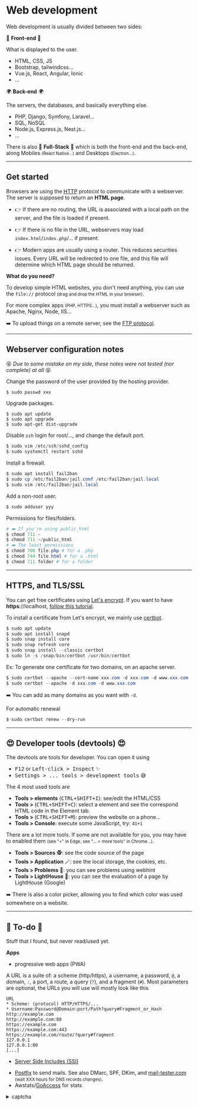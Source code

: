# Web development

Web development is usually divided between two sides:

<div class="row row-cols-md-2"><div>

👲 **Front-end** 👲

What is displayed to the user.

* HTML, CSS, JS
* Bootstrap, tailwindcss...
* Vue.js, React, Angular, Ionic
* ...
</div><div>

🌍 **Back-end** 🌍

The servers, the databases, and basically everything else.

* PHP, Django, Symfony, Laravel...
* SQL, NoSQL
* Node.js, Express.js, Nest.js...
* ...
</div></div>

There is also 👑 **Full-Stack** 👑 which is both the front-end and the back-end, along Mobiles <small>(React Native...)</small> and Desktops <small>(Electron...)</small>.

<hr class="sep-both">

## Get started

<div class="row row-cols-md-2"><div>

Browsers are using the [HTTP](/operating-systems/networking/protocols/http.md) protocol to communicate with a webserver. The server is supposed to return an **HTML page**.

* 👉 If there are no routing, the URL is associated with a local path on the server, and the file is loaded if present.

* 👉 If there is no file in the URL, webservers may load `index.html`/`index.php`/... if present.

* 👉 Modern apps are usually using a router. This reduces securities issues. Every URL will be redirected to one file, and this file will determine which HTML page should be returned.
</div><div>

**What do you need?**

To develop simple HTML websites, you don't need anything, you can use the `file://` protocol <small>(drag and drop the HTML in your browser)</small>.

For more complex apps <small>(PHP, HTTPS...)</small>, you must install a webserver such as Apache, Nginx, Node, IIS...

➡️ To upload things on a remote server, see the [FTP protocol](/operating-systems/networking/protocols/ftp.md).

</div></div>

<hr class="sep-both">

## Webserver configuration notes

😵 *Due to some mistake on my side, these notes were not tested (nor complete) at all* 😵

<div class="row row-cols-md-2"><div>

Change the password of the user provided by the hosting provider.

```powershell
$ sudo passwd xxx
```

Upgrade packages.

```
$ sudo apt update
$ sudo apt upgrade
$ sudo apt-get dist-upgrade
```

Disable `ssh` login for root/..., and change the default port.

```powershell
$ sudo vim /etc/ssh/sshd_config
$ sudo systemctl restart sshd
```

Install a firewall.

```powershell
$ sudo apt install fail2ban
$ sudo cp /etc/fail2ban/jail.conf /etc/fail2ban/jail.local
$ sudo vim /etc/fail2ban/jail.local
```
</div><div>

Add a non-root user.

```powershell
$ sudo adduser yyy
```

Permissions for files/folders.

```powershell
# ➡️ If you're using public_html
$ chmod 711 ~
$ chmod 711 ~/public_html
# ➡️ The least permissions
$ chmod 700 file.php # for a .php
$ chmod 744 file.html # for a .html
$ chmod 711 folder # for a folder
```
</div></div>

<hr class="sep-both">

## HTTPS, and TLS/SSL

<div class="row row-cols-md-2"><div>

You can get free certificates using [Let's encrypt](https://letsencrypt.org/). If you want to have **https**://localhost, [follow this tutorial](https://web.dev/how-to-use-local-https/).

To install a certificate from Let's encrypt, we mainly use [certbot](https://certbot.eff.org/).

```powershell
$ sudo apt update
$ sudo apt install snapd
$ sudo snap install core
$ sudo snap refresh core
$ sudo snap install --classic certbot
$ sudo ln -s /snap/bin/certbot /usr/bin/certbot
```
</div><div>

Ex: To generate one certificate for two domains, on an apache server.

```powershell
$ sudo certbot --apache --cert-name xxx.com -d xxx.com -d www.xxx.com
$ sudo certbot --apache -d xxx.com -d www.xxx.com
```

➡️ You can add as many domains as you want with `-d`.

For automatic renewal

```powershell
$ sudo certbot renew --dry-run
```
</div></div>

<hr class="sep-both">

## 😍 Developer tools (devtools) 😍

<div class="row row-cols-md-2"><div>

The devtools are tools for developer. You can open it using

* <kbd>F12</kbd> or <kbd>Left-click > Inspect</kbd> ✨
* <kbd>Settings > ... tools > development tools</kbd> 😅

The 4 most used tools are

* **Tools > elements** <span class="small">(<kbd>CTRL+SHIFT+I</kbd>)</span>: see/edit the HTML/CSS
* **Tools > <i class="bi bi-box-arrow-in-up-left"></i>** <span class="small">(<kbd>CTRL+SHIFT+C</kbd>)</span>: select a element and see the correspond HTML code in the Element tab.
* **Tools > <i class="bi bi-window"></i>** <span class="small">(<kbd>CTRL+SHIFT+M</kbd>)</span>: preview the website on a phone...
* **Tools > Console**: execute some JavaScript, try: `41+1`
</div><div>

There are a lot more tools. If some are not available for you, you may have to enabled them <small>(see "+" in Edge, see "... > more tools" in Chrome...)</small>.

* **Tools > Sources** 🕵️: see the code source of the page
* **Tools > Application** 🪄: see the local storage, the cookies, etc.
* **Tools > Problems** 🧟: you can see problems using webhint
* **Tools > LightHouse** 🥇: you can see the evaluation of a page by LightHouse (Google)

➡️ There is also a color picker, allowing you to find which color was used somewhere on a website.
</div></div>

<hr class="sep-both">

## 👻 To-do 👻

Stuff that I found, but never read/used yet.

<div class="row row-cols-md-2"><div>

**Apps**

* progressive web apps (PWA)

A URL is a suite of: a scheme (http/https), a username, a password, `@`, a domain, `:`, a port, a route, a query (`?`), and a fragment (`#`). Most parameters are optional, the URLs you will use will mostly look like this

```
URL
* Scheme: (protocol) HTTP/HTTPS/...
* Username:Password@Domain:port/Path?query#Fragment_or_Hash
http://example.com
http://example.com:80
https://example.com
https://example.com:443
https://example.com/route/?query#fragment
127.0.0.1
127.0.0.1:80
[...]
```

* [Server Side Includes (SSI)](https://en.wikipedia.org/wiki/Server_Side_Includes)
</div><div>

* [Postfix](https://www.digitalocean.com/community/tutorials/how-to-install-and-configure-postfix-as-a-send-only-smtp-server-on-debian-10) to send mails. See also DMarc, SPF, DKim, and [mail-tester.com](https://www.mail-tester.com/) <small>(wait XXX hours for DNS records changes)</small>.
* Awstats/[GoAccess](https://goaccess.io/) for stats

<details class="details-n">
<summary>captcha</summary>

In some cases, you should use a captcha ("**I'm not a robot**"). Someone may write a script trying to brute-force your login form. You can add a captcha and check on your server that the captcha got submitted before processing the login form.

The most-well know solution is **ReCaptcha** (v2 / v3), proposed by Google. In v3, you won't have to process a captcha, but Google will watch what you are doing (mouse, ...), and may request you to submit a captcha if your (human) score is too low. Check their [tutorial here](https://developers.google.com/recaptcha/intro).

You may consider [hcaptcha](https://www.hcaptcha.com/) as an **alternative to ReCaptcha**. But it had quite a lot of criticism for being hard to solve (<s>or maybe they were Google employees 🤣</s>). From my point of view, it is indeed sometimes hard to solve, and even TryHackMe, the ones that made me discover hcaptcha, moved to ReCaptcha (v2), but I don't know if this is related.

Adding a captcha should not be an easy choice. It may not be a good idea.

* You can start first by limiting the number of requests per IP and hour/...
* You can add a captcha if a user failed to log in once

What you need to remember is that, **if almost every person filling your captcha are human**, then you should **really consider an alternative**, to improve their **user experience (UX)**. On top of that, bots can also bypass a captcha <small>(at least it seems so, but I didn't try)</small>.

<hr class="sl">

## For ReCaptchaV2, my notes

* (v2) put an HTML tag looking like that `<div class="g-recaptcha" data-sitekey=""></div>`
* (v2) in your PHP

```php
$post_data = array('secret' => 'your-secret-key', 'response' => 'data-site-key');
// send post request (look for code/library on the WEB)
// ...
// to https://www.google.com/recaptcha/api/siteverify
// and check the result
```

To put words to it, Google will add a key to the form, which needs to be verified using their API (PHP). You need to provide your secret key and the submitted key, and you will get to know if it's valid or not.
</details>
</div></div>